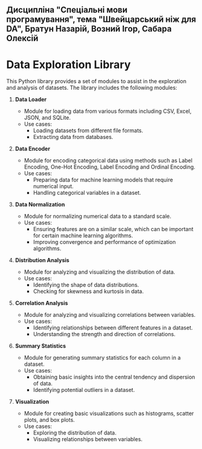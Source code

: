 ## Дисципліна "Спеціальні мови програмування", тема "Швейцарський ніж для DA", Братун Назарій, Возний Ігор, Сабара Олексій

# Data Exploration Library

This Python library provides a set of modules to assist in the exploration and analysis of datasets. The library includes the following modules:

1. **Data Loader**
   - Module for loading data from various formats including CSV, Excel, JSON, and SQLite.
   - Use cases:
     - Loading datasets from different file formats.
     - Extracting data from databases.

2. **Data Encoder**
   - Module for encoding categorical data using methods such as Label Encoding, One-Hot Encoding, Label Encoding and Ordinal Encoding.
   - Use cases:
     - Preparing data for machine learning models that require numerical input.
     - Handling categorical variables in a dataset.

3. **Data Normalization**
   - Module for normalizing numerical data to a standard scale.
   - Use cases:
     - Ensuring features are on a similar scale, which can be important for certain machine learning algorithms.
     - Improving convergence and performance of optimization algorithms.

4. **Distribution Analysis**
   - Module for analyzing and visualizing the distribution of data.
   - Use cases:
     - Identifying the shape of data distributions.
     - Checking for skewness and kurtosis in data.

5. **Correlation Analysis**
   - Module for analyzing and visualizing correlations between variables.
   - Use cases:
     - Identifying relationships between different features in a dataset.
     - Understanding the strength and direction of correlations.

6. **Summary Statistics**
   - Module for generating summary statistics for each column in a dataset.
   - Use cases:
     - Obtaining basic insights into the central tendency and dispersion of data.
     - Identifying potential outliers in a dataset.

7. **Visualization**
   - Module for creating basic visualizations such as histograms, scatter plots, and box plots.
   - Use cases:
     - Exploring the distribution of data.
     - Visualizing relationships between variables.
